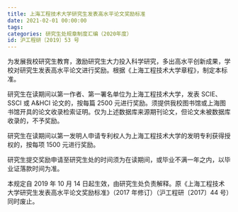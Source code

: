```yaml
---
title: 上海工程技术大学研究生发表高水平论文奖励标准
date: 2021-02-01 00:00:00
tags: 
categories: 研究生处规章制度汇编（2020年度）
id: 沪工程研〔2019〕53 号
---
```


为发展我校研究生教育，激励研究生大力投入科学研究，多出高水平创新成果，学校对研究生发表高水平论文进行奖励。根据《上海工程技术大学章程》，制定本标准。

研究生在读期间以第一作者、第一署名单位为上海工程技术大学，发表 SCIE、SSCI 或 A&HCI 论文的，按每篇 2500 元进行奖励。须提供我校图书馆或上海图书馆开具的论文收录检索证明。仅为上述数据库来源期刊论文，但论文未被数据库收录的，不予奖励。

研究生在读期间以第一发明人申请专利权人为上海工程技术大学的发明专利获得授权的，按每项 1500 元进行奖励。

研究生提交奖励申请至研究生处的时间须为在读期间，或毕业不满一年之内，以毕业证落款时间为准。

本规定自 2019 年 10 月 14 日起生效，由研究生处负责解释。原《上海工程技术大学研究生发表高水平论文奖励标准》（2017 年修订）（沪工程研〔2017〕44 号）同时废止。
